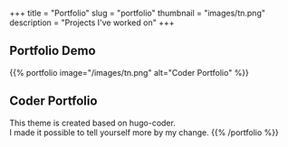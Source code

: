+++
title = "Portfolio"
slug = "portfolio"
thumbnail = "images/tn.png"
description = "Projects I've worked on"
+++

## Portfolio Demo

{{% portfolio image="/images/tn.png" alt="Coder Portfolio" %}}

## Coder Portfolio

This theme is created based on hugo-coder.  
I made it possible to tell yourself more by my change.
{{% /portfolio %}}